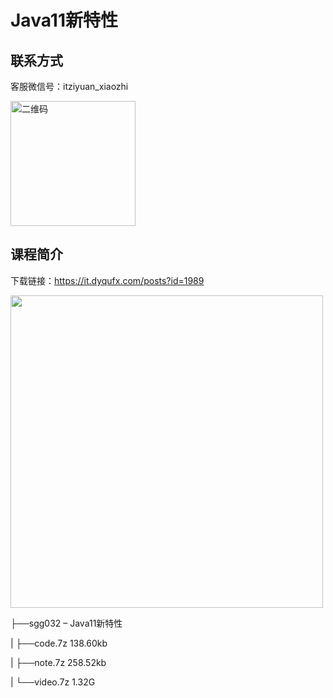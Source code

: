 # Java11新特性

## 联系方式

客服微信号：itziyuan_xiaozhi

<img src="https://ziyuanyun.oss-cn-guangzhou.aliyuncs.com/common/20240614073449/666b82192834a.jpg" width="200" height="200" alt="二维码">

## 课程简介

下载链接：https://it.dyqufx.com/posts?id=1989

<img src="https://ziyuanyun.oss-cn-guangzhou.aliyuncs.com/yun/20240515183621/66449025cd996.jpg" width="500" alt="">

  ├──sgg032 &#8211; Java11新特性

 | ├──code.7z 138.60kb

 | ├──note.7z 258.52kb

 | └──video.7z 1.32G

  